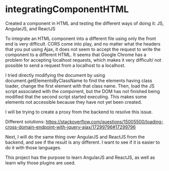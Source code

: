 # integratingComponentHTML
Created a component in HTML and testing the different ways of doing it: JS, AngularJS, and ReactJS

To integrate an HTML component into a different file using only the front end is
very difficult. CORS come into play, and no matter what the headers that you put
using Ajax, it does not seem to accept the request to write the component to a
different HTML. It seems that Google Chrome has a problem for accepting localhost
requests, which makes it very difficult/ not possible to send a request from a
localhost to a localhost.

I tried directly modifying the document by using document.getElementsByClassName
to find the elements having class loader, change the first element with that class
name. Then, load the JS script associated with the component, but the DOM has
not finished being modified that the second script started executing. This makes some elements not accessible because they have not yet been created.

I will be trying to create a proxy from the backend to resolve this issue.

Different solutions: 
https://stackoverflow.com/questions/15005500/loading-cross-domain-endpoint-with-jquery-ajax/17299796#17299796

Next, I will do the same thing over AngularJS and ReactJS from the backend, and
see if the result is any different. I want to see if it is easier to do it with those languages.

This project has the purpose to learn AngularJS and ReactJS, as well as learn why those plugins are used.
